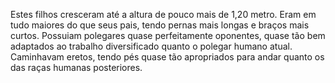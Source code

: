 ﻿Estes filhos cresceram até a altura de pouco mais de 1,20 metro. Eram em tudo maiores do que seus pais, tendo pernas mais longas e braços mais curtos. Possuiam polegares quase perfeitamente oponentes, quase tão bem adaptados ao trabalho diversificado quanto o polegar humano atual. Caminhavam eretos, tendo pés quase tão apropriados para andar quanto os das raças humanas posteriores.